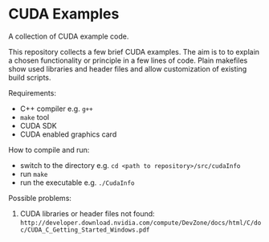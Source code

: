 CUDA Examples
=============

A collection of CUDA example code.

This repository collects a few brief CUDA examples. The aim is to to explain a chosen functionality or principle in a few lines of code. 
Plain makefiles show used libraries and header files and allow customization of existing build scripts.

Requirements:
* C++ compiler e.g. `g++`
* `make` tool
* CUDA SDK
* CUDA enabled graphics card

How to compile and run:
* switch to the directory e.g. `cd <path to repository>/src/cudaInfo`
* run `make`
* run the executable e.g. `./CudaInfo`

Possible problems:
1. CUDA libraries or header files not found: `http://developer.download.nvidia.com/compute/DevZone/docs/html/C/doc/CUDA_C_Getting_Started_Windows.pdf`

